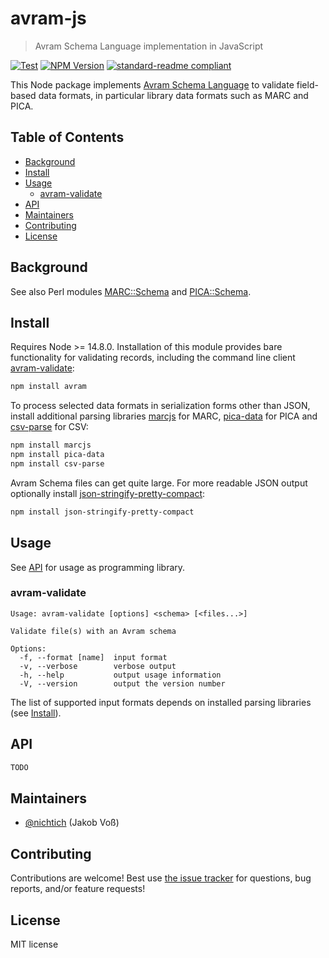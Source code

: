 # avram-js

> Avram Schema Language implementation in JavaScript

[![Test](https://github.com/gbv/avram-js/actions/workflows/test.yml/badge.svg?branch=dev)](https://github.com/gbv/avram-js/actions/workflows/test.yml)
[![NPM Version](http://img.shields.io/npm/v/avram.svg?style=flat)](https://www.npmjs.org/package/avram)
[![standard-readme compliant](https://img.shields.io/badge/readme%20style-standard-brightgreen.svg)](https://github.com/RichardLitt/standard-readme)

This Node package implements [Avram Schema Language](http://format.gbv.de/schema/avram/specification) to validate field-based data formats, in particular library data formats such as MARC and PICA.

## Table of Contents

* [Background](#background)
* [Install]
* [Usage](#usage)
  * [avram-validate]
* [API]
* [Maintainers](#maintainers)
* [Contributing](#contributing)
* [License](#license)

[Install]: #install
[avram-validate]: #avram-validate
[API]: #api

## Background

See also Perl modules [MARC::Schema](https://metacpan.org/pod/MARC::Schema) and
[PICA::Schema](https://metacpan.org/pod/PICA::Schema).

## Install

Requires Node >= 14.8.0. Installation of this module provides bare functionality for validating records, including the command line client [avram-validate]:

~~~sh
npm install avram
~~~

To process selected data formats in serialization forms other than JSON, install additional parsing libraries [marcjs](https://www.npmjs.com/package/marcjs) for MARC, [pica-data](https://www.npmjs.com/package/marcjs) for PICA and [csv-parse](https://www.npmjs.com/package/csv-parse) for CSV:

~~~sh
npm install marcjs  
npm install pica-data
npm install csv-parse
~~~

Avram Schema files can get quite large. For more readable JSON output optionally install
[json-stringify-pretty-compact](https://www.npmjs.com/package/json-stringify-pretty-compact):

~~~sh
npm install json-stringify-pretty-compact
~~~

## Usage

See [API] for usage as programming library.

### avram-validate

~~~
Usage: avram-validate [options] <schema> [<files...>]

Validate file(s) with an Avram schema

Options:
  -f, --format [name]  input format
  -v, --verbose        verbose output
  -h, --help           output usage information
  -V, --version        output the version number
~~~

The list of supported input formats depends on installed parsing libraries (see [Install]).

## API

~~~js
TODO
~~~

## Maintainers

- [@nichtich](https://github.com/nichtich) (Jakob Voß)

## Contributing

Contributions are welcome! Best use [the issue tracker](https://github.com/gbv/avram-js/issues) for questions, bug reports, and/or feature requests!

## License

MIT license
